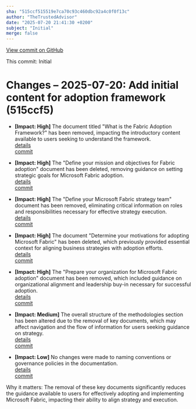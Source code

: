 ```yaml
---
sha: "515ccf515519e7ca70c93c460dbc92a4c0f0f13c"
author: "TheTrustedAdvisor"
date: "2025-07-20 21:41:30 +0200"
subject: "Initial"
merge: false
---
```


[View commit on GitHub](https://github.com/TheTrustedAdvisor/FabricAdoptionFramework/commit/515ccf515519e7ca70c93c460dbc92a4c0f0f13c)

This commit: Initial

# Changes – 2025-07-20: Add initial content for adoption framework (515ccf5)

- **[Impact: High]** The document titled "What is the Fabric Adoption Framework?" has been removed, impacting the introductory content available to users seeking to understand the framework.  
   [details](/docs/about/changes/2025-07-20-what-is-the-fabric-adoption-framework)  
   [commit](https://github.com/TheTrustedAdvisor/FabricAdoptionFramework/commit/515ccf515519e7ca70c93c460dbc92a4c0f0f13c)

- **[Impact: High]** The "Define your mission and objectives for Fabric adoption" document has been deleted, removing guidance on setting strategic goals for Microsoft Fabric adoption.  
   [details](/docs/about/changes/2025-07-20-define-your-mission-and-objectives)  
   [commit](https://github.com/TheTrustedAdvisor/FabricAdoptionFramework/commit/515ccf515519e7ca70c93c460dbc92a4c0f0f13c)

- **[Impact: High]** The "Define your Microsoft Fabric strategy team" document has been removed, eliminating critical information on roles and responsibilities necessary for effective strategy execution.  
   [details](/docs/about/changes/2025-07-20-define-your-strategy-team)  
   [commit](https://github.com/TheTrustedAdvisor/FabricAdoptionFramework/commit/515ccf515519e7ca70c93c460dbc92a4c0f0f13c)

- **[Impact: High]** The document "Determine your motivations for adopting Microsoft Fabric" has been deleted, which previously provided essential context for aligning business strategies with adoption efforts.  
   [details](/docs/about/changes/2025-07-20-determine-your-motivations)  
   [commit](https://github.com/TheTrustedAdvisor/FabricAdoptionFramework/commit/515ccf515519e7ca70c93c460dbc92a4c0f0f13c)

- **[Impact: High]** The "Prepare your organization for Microsoft Fabric adoption" document has been removed, which included guidance on organizational alignment and leadership buy-in necessary for successful adoption.  
   [details](/docs/about/changes/2025-07-20-prepare-your-organization)  
   [commit](https://github.com/TheTrustedAdvisor/FabricAdoptionFramework/commit/515ccf515519e7ca70c93c460dbc92a4c0f0f13c)

- **[Impact: Medium]** The overall structure of the methodologies section has been altered due to the removal of key documents, which may affect navigation and the flow of information for users seeking guidance on strategy.  
   [details](/docs/about/changes/2025-07-20-methodologies-structure)  
   [commit](https://github.com/TheTrustedAdvisor/FabricAdoptionFramework/commit/515ccf515519e7ca70c93c460dbc92a4c0f0f13c)

- **[Impact: Low]** No changes were made to naming conventions or governance policies in the documentation.  
   [details](/docs/about/changes/2025-07-20-naming-governance)  
   [commit](https://github.com/TheTrustedAdvisor/FabricAdoptionFramework/commit/515ccf515519e7ca70c93c460dbc92a4c0f0f13c)

Why it matters: The removal of these key documents significantly reduces the guidance available to users for effectively adopting and implementing Microsoft Fabric, impacting their ability to align strategy and execution.
